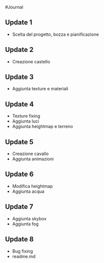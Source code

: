 #Journal

## Update 1

- Scelta del progetto, bozza e pianificazione

## Update 2

- Creazione castello

## Update 3

- Aggiunta texture e materiali

## Update 4

- Texture fixing
- Aggiunta luci
- Aggiunta heightmap e terreno

## Update 5

- Creazione cavallo
- Aggiunta animazioni

## Update 6

- Modifica heightmap
- Aggiunta acqua

## Update 7

- Aggiunta skybox
- Aggiunta fog

## Update 8

- Bug fixing
- readme.md
